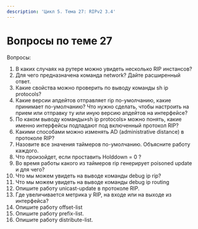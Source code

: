 ```yaml
---
description: 'Цикл 5. Тема 27: RIPv2 3.4'
---
```


# Вопросы по теме 27

Вопросы:  
1. В каких случаях на рутере можно увидеть несколько RIP инстансов?  
2. Для чего предназначена команда network? Дайте расширенный ответ.  
3. Какие свойства можно проверить по выводу команды sh ip protocols?  
4. Какие версии апдейтов отправляет rip по-умолчанию, какие принимает по-умолчанию? Что нужно сделать, чтобы настроить на прием или отправку ту или иную версию апдейтов на интерфейсе?  
5. По каком выводу команды»sh ip protocols» можно понять, какие именно интерфейсы подпадают под включенный протокол RIP?  
6. Какими способами можно изменять AD \(administrative distance\) в протоколе RIP?  
7. Назовите все значения таймеров по-умолчанию. Объясните работу каждого.  
8. Что произойдет, если проставить Holddown = 0 ?  
9. Во время работы какого из таймеров rip генерирует poisoned update и для чего?  
10. Что мы можем увидеть на выводе команды debug ip rip?  
11. Что мы можем увидеть на выводе команды debug ip routing  
12. Опишите работу unicast-update в протоколе RIP.  
13. Где увеличивается метрика у RIP, на входе или на выходе из интерфейса?  
14. Опишите работу offset-list  
15. Опишите работу prefix-list.  
16. Опишите работу distribute-list.

